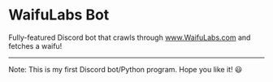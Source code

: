 # WaifuLabs Bot
Fully-featured Discord bot that crawls through www.WaifuLabs.com and fetches a waifu!

---
Note: This is my first Discord bot/Python program. Hope you like it! 😃
